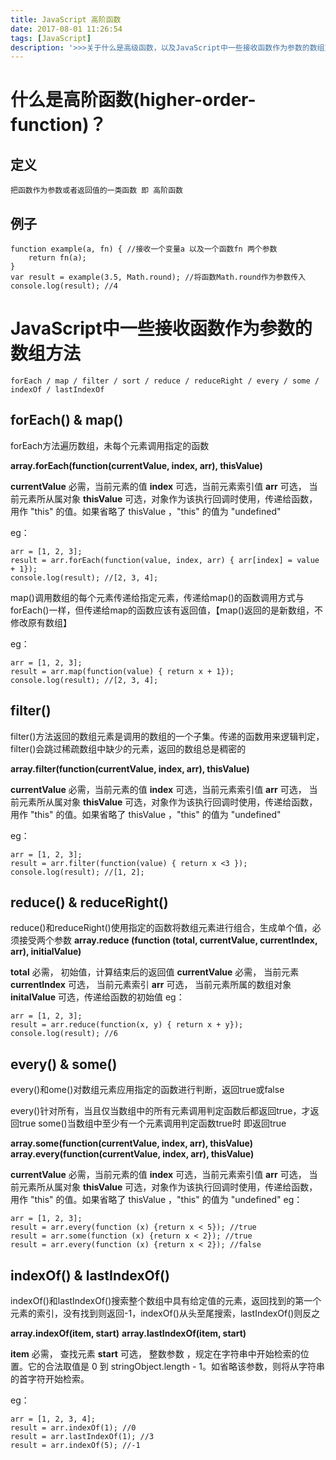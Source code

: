 ```yaml
---
title: JavaScript 高阶函数
date: 2017-08-01 11:26:54
tags: [JavaScript]
description: '>>>关于什么是高级函数，以及JavaScript中一些接收函数作为参数的数组方法...'
---
```

# 什么是高阶函数(higher-order-function)？
## 定义
    把函数作为参数或者返回值的一类函数 即 高阶函数
## 例子
```
function example(a, fn) { //接收一个变量a 以及一个函数fn 两个参数
    return fn(a);
}
var result = example(3.5, Math.round); //将函数Math.round作为参数传入 
console.log(result); //4
```

# JavaScript中一些接收函数作为参数的数组方法

    forEach / map / filter / sort / reduce / reduceRight / every / some / indexOf / lastIndexOf

## forEach() & map()

forEach方法遍历数组，未每个元素调用指定的函数

**array.forEach(function(currentValue, index, arr), thisValue)**

**currentValue** 必需，当前元素的值
**index** 可选，当前元素索引值
**arr** 可选， 当前元素所从属对象
**thisValue** 可选，对象作为该执行回调时使用，传递给函数，用作 "this" 的值。如果省略了 thisValue ，"this" 的值为 "undefined"

eg：

```
arr = [1, 2, 3];
result = arr.forEach(function(value, index, arr) { arr[index] = value + 1});
console.log(result); //[2, 3, 4];
```

map()调用数组的每个元素传递给指定元素，传递给map()的函数调用方式与forEach()一样，但传递给map的函数应该有返回值，【map()返回的是新数组，不修改原有数组】

eg：

```
arr = [1, 2, 3];
result = arr.map(function(value) { return x + 1});
console.log(result); //[2, 3, 4];
```

## filter()
filter()方法返回的数组元素是调用的数组的一个子集。传递的函数用来逻辑判定，filter()会跳过稀疏数组中缺少的元素，返回的数组总是稠密的

**array.filter(function(currentValue, index, arr), thisValue)**

**currentValue** 必需，当前元素的值
**index** 可选，当前元素索引值
**arr** 可选， 当前元素所从属对象
**thisValue** 可选，对象作为该执行回调时使用，传递给函数，用作 "this" 的值。如果省略了 thisValue ，"this" 的值为 "undefined"

eg：

```
arr = [1, 2, 3];
result = arr.filter(function(value) { return x <3 });
console.log(result); //[1, 2];
```

## reduce() & reduceRight()

reduce()和reduceRight()使用指定的函数将数组元素进行组合，生成单个值，必须接受两个参数
**array.reduce (function (total, currentValue, currentIndex, arr), initialValue)**

**total** 必需， 初始值，计算结束后的返回值
**currentValue** 必需， 当前元素
**currentIndex** 可选， 当前元素索引
**arr** 可选， 当前元素所属的数组对象
**initalValue** 可选，传递给函数的初始值
eg：

```
arr = [1, 2, 3];
result = arr.reduce(function(x, y) { return x + y});
console.log(result); //6
```

## every() & some()
every()和ome()对数组元素应用指定的函数进行判断，返回true或false

every()针对所有，当且仅当数组中的所有元素调用判定函数后都返回true，才返回true
some()当数组中至少有一个元素调用判定函数true时 即返回true

**array.some(function(currentValue, index, arr), thisValue)**
**array.every(function(currentValue, index, arr), thisValue)**

**currentValue** 必需，当前元素的值
**index** 可选，当前元素索引值
**arr** 可选， 当前元素所从属对象
**thisValue** 可选，对象作为该执行回调时使用，传递给函数，用作 "this" 的值。如果省略了 thisValue ，"this" 的值为 "undefined"
eg：

```
arr = [1, 2, 3];
result = arr.every(function (x) {return x < 5}); //true
result = arr.some(function (x) {return x < 2}); //true
result = arr.every(function (x) {return x < 2}); //false

```

## indexOf() & lastIndexOf()
indexOf()和lastIndexOf()搜索整个数组中具有给定值的元素，返回找到的第一个元素的索引，没有找到则返回-1，indexOf()从头至尾搜索，lastIndexOf()则反之

**array.indexOf(item, start)**
**array.lastIndexOf(item, start)**

**item** 必需， 查找元素
**start** 可选， 整数参数 ，规定在字符串中开始检索的位置。它的合法取值是 0 到 stringObject.length - 1。如省略该参数，则将从字符串的首字符开始检索。

eg：

```
arr = [1, 2, 3, 4];
result = arr.indexOf(1); //0
result = arr.lastIndexOf(1); //3
result = arr.indexOf(5); //-1

```